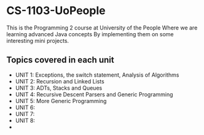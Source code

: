 # CS-1103-UoPeople

This is the Programming 2 course at University of the People
Where we are learning advanced Java concepts
By implementing them on some interesting mini projects.

## Topics covered in each unit
- UNIT 1: Exceptions, the switch statement, Analysis of Algorithms
- UNIT 2: Recursion and Linked Lists
- UNIT 3: ADTs, Stacks and Queues
- UNIT 4: Recursive Descent Parsers and Generic Programming
- UNIT 5: More Generic Programming
- UNIT 6:
- UNIT 7:
- UNIT 8:
- 
